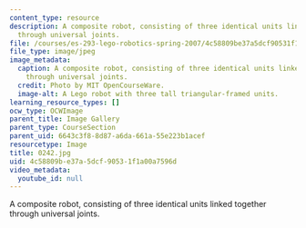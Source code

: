 ```yaml
---
content_type: resource
description: A composite robot, consisting of three identical units linked together
  through universal joints.
file: /courses/es-293-lego-robotics-spring-2007/4c58809be37a5dcf90531f1a00a7596d_0242.jpg
file_type: image/jpeg
image_metadata:
  caption: A composite robot, consisting of three identical units linked together
    through universal joints.
  credit: Photo by MIT OpenCourseWare.
  image-alt: A Lego robot with three tall triangular-framed units.
learning_resource_types: []
ocw_type: OCWImage
parent_title: Image Gallery
parent_type: CourseSection
parent_uid: 6643c3f8-8d87-a6da-661a-55e223b1acef
resourcetype: Image
title: 0242.jpg
uid: 4c58809b-e37a-5dcf-9053-1f1a00a7596d
video_metadata:
  youtube_id: null
---
```

A composite robot, consisting of three identical units linked together through universal joints.

